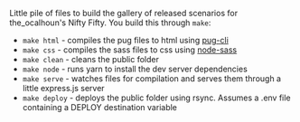 Little pile of files to build the gallery of released scenarios for the_ocalhoun's Nifty Fifty. You build this through `make`:
* `make html` - compiles the pug files to html using [pug-cli](https://github.com/pugjs/pug-cli)
* `make css` - compiles the sass files to css using [node-sass](https://github.com/sass/node-sass)
* `make clean` - cleans the public folder
* `make node` - runs yarn to install the dev server dependencies
* `make serve` - watches files for compilation and serves them through a little express.js server
* `make deploy` - deploys the public folder using rsync. Assumes a .env file containing a DEPLOY destination variable

